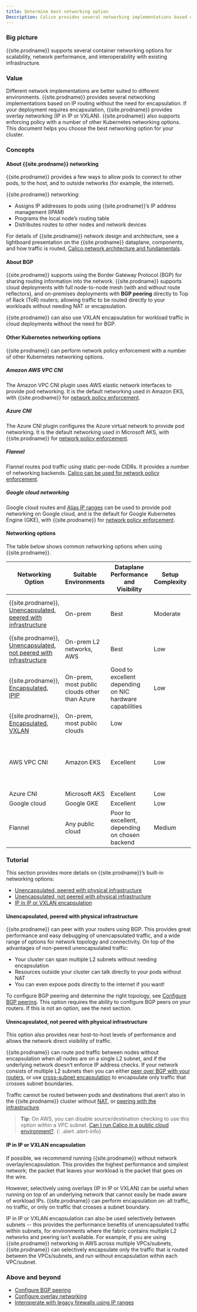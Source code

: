 ```yaml
---
title: Determine best networking option
Description: Calico provides several networking implementations based on IP routing without the need for encapsulation. But encapsulation is supported when you need it.
---
```


### Big picture

{{site.prodname}} supports several container networking options for scalability, network performance, and interoperability with existing infrastructure. 

### Value

Different network implementations are better suited to different environments. {{site.prodname}} provides several networking implementations based on IP routing without the need for encapsulation. If your deployment requires encapsulation, {{site.prodname}} provides overlay networking (IP in IP or VXLAN). {{site.prodname}} also supports enforcing policy with a number of other Kubernetes networking options. This document helps you choose the best networking option for your cluster.

### Concepts

#### About {{site.prodname}} networking

{{site.prodname}} provides a few ways to allow pods to connect to other pods, to the host, and to outside networks (for example, the internet). 

{{site.prodname}} networking:

- Assigns IP addresses to pods using {{site.prodname}}’s IP address management (IPAM)
- Programs the local node’s routing table
- Distributes routes to other nodes and network devices

For details of {{site.prodname}} network design and architecture, see a lightboard presentation on the {{site.prodname}} dataplane, components, and how traffic is routed, [Calico network architecture and fundamentals](https://www.tigera.io/video/tigera-calico-fundamentals).

#### About BGP

{{site.prodname}} supports using the Border Gateway Protocol (BGP) for sharing routing information into the network. {{site.prodname}} supports cloud deployments with full node-to-node mesh (with and without route reflectors), and on-premises deployments with **BGP peering** directly to Top of Rack (ToR) routers; allowing traffic to be routed directly to your workloads without needing NAT or encapsulation.

{{site.prodname}} can also use VXLAN encapsulation for workload traffic in cloud deployments without the need for BGP.

#### Other Kubernetes networking options

{{site.prodname}} can perform network policy enforcement with a number of other Kubernetes networking options.

##### Amazon AWS VPC CNI

The Amazon VPC CNI plugin uses AWS elastic network interfaces to provide pod networking. It is the default networking used in Amazon EKS, with {{site.prodname}} for [network policy enforcement]({{site.baseurl}}/{{page.version}}/security/calico-network-policy). 

##### Azure CNI

The Azure CNI plugin configures the Azure virtual network to provide pod networking. It is the default networking used in Microsoft AKS, with {{site.prodname}} for [network policy enforcement]({{site.baseurl}}/{{page.version}}/security/calico-network-policy).

##### Flannel

Flannel routes pod traffic using static per-node CIDRs. It provides a number of networking backends. [Calico can be used for network policy enforcement]({{site.baseurl}}/{{page.version}}/security/calico-network-policy).

##### Google cloud networking

Google cloud routes and [Alias IP ranges](https://cloud.google.com/vpc/docs/alias-ip) can be used to provide pod networking on Google cloud, and is the default for Google Kubernetes Engine (GKE), with {{site.prodname}} for [network policy enforcement]({{site.baseurl}}/{{page.version}}security/calico-network-policy).

#### Networking options 

The table below shows common networking options when using {{site.prodname}}.

| **Networking Option**                                        | **Suitable Environments**                    | **Dataplane Performance and Visibility**                 | **Setup Complexity** | **Notes**                                                    |
| ------------------------------------------------------------ | -------------------------------------------- | -------------------------------------------------------- | -------------------- | ------------------------------------------------------------ |
| {{site.prodname}}, [Unencapsulated, peered with infrastructure](#unencapsulated-peered-with-physical-infrastructure) | On-prem                                      | Best                                                     | Moderate             | Allows pods to be directly accessed from outside the cluster |
| {{site.prodname}}, [Unencapsulated, not peered with infrastructure](#unencapsulated-not-peered-with-infrastructure) | On-prem L2 networks, AWS                     | Best                                                     | Low                  | IP in IP or VXLAN can be added for cross-subnet traffic      |
| {{site.prodname}}, [Encapsulated, IPIP](#ip-in-ip-or-vxlan-encapsulation)   | On-prem, most public clouds other than Azure | Good to excellent depending on NIC hardware capabilities | Low                  |                                                              |
| {{site.prodname}}, [Encapsulated, VXLAN](#ip-in-ip-or-vxlan-encapsulation)  | On-prem, most public clouds                  | Low                                                      |                      |                                                              |
| AWS VPC CNI                                                  | Amazon EKS                                   | Excellent                                                | Low                  | Does not support full {{site.prodname}} IPAM feature set, limited to respective cloud provider. |
| Azure CNI                                                    | Microsoft AKS                                | Excellent                                                | Low                  |                                                              |
| Google cloud                                                 | Google GKE                                   | Excellent                                                | Low                  |                                                              |
| Flannel                                                      | Any public cloud                             | Poor to excellent, depending on chosen backend           | Medium               | Does not support full {{site.prodname}} IPAM feature set                |


### Tutorial

This section provides more details on {{site.prodname}}’s built-in networking options: 

- [Unencapsulated, peered with physical infrastructure](#unencapsulated-peered-with-physical-infrastructure)
- [Unencapsulated, not peered with physical infrastructure](#unencapsulated-not-peered-with-physical-infrastructure)
- [IP in IP or VXLAN encapsulation](#ip-in-ip-or-vxlan-encapsulation)

#### Unencapsulated, peered with physical infrastructure

{{site.prodname}} can peer with your routers using BGP. This provides great performance and easy debugging of unencapsulated traffic, and a wide range of options for network topology and connectivity. On top of the advantages of non-peered unencapsulated traffic:

- Your cluster can span multiple L2 subnets without needing encapsulation
- Resources outside your cluster can talk directly to your pods without NAT
- You can even expose pods directly to the internet if you want!

To configure BGP peering and determine the right topology, see [Configure BGP peering]({{site.baseurl}}/{{page.version}}/networking/bgp).  This option requires the ability to configure BGP peers on your routers.  If this is not an option, see the next section.

#### Unencapsulated, not peered with physical infrastructure

This option also provides near host-to-host levels of performance and allows the network direct visibility of traffic.

{{site.prodname}} can route pod traffic between nodes without encapsulation when all nodes are on a single L2 subnet, and if the underlying network doesn’t enforce IP address checks.  If your network consists of multiple L2 subnets then you can either [peer over BGP with your routers]({{site.baseurl}}/{{page.version}}/networking/bgp), or use [cross-subnet encapsulation](#ip-in-ip-or-vxlan-encapsulation) to encapsulate only traffic that crosses subnet boundaries.
  
Traffic cannot be routed between pods and destinations that aren’t also in the {{site.prodname}} cluster without [NAT](new-how-to), or [peering with the infrastructure](#unencapsulated-peered-with-physical-infrastructure).

> **Tip**: On AWS, you can disable source/destination checking to use this option within a VPC subnet. [Can I run Calico in a public cloud environment?](https://docs.projectcalico.org/master/reference/faq#can-i-run-calico-in-a-public-cloud-environment).
{: .alert .alert-info}

#### IP in IP or VXLAN encapsulation

If possible, we recommend running {{site.prodname}} without network overlay/encapsulation. This provides the highest performance and simplest network; the packet that leaves your workload is the packet that goes on the wire.

However, selectively using overlays (IP in IP or VXLAN) can be useful when running on top of an underlying network that cannot easily be made aware of workload IPs. {{site.prodname}} can perform encapsulation on: all traffic, no traffic, or only on traffic that crosses a subnet boundary. 

IP in IP or VXLAN encapsulation can also be used selectively between subnets -- this provides the performance benefits of unencapsulated traffic within subnets, for environments where the fabric contains multiple L2 networks and peering isn’t available. For example, if you are using {{site.prodname}} networking in AWS across multiple VPCs/subnets, {{site.prodname}} can selectively encapsulate only the traffic that is routed between the VPCs/subnets, and run without encapsulation within each VPC/subnet. 

### Above and beyond

- [Configure BGP peering]({{site.baseurl}}/{{page.version}}/networking/bgp)
- [Configure overlay networking]({{site.baseurl}}/{{page.version}}/networking/configure-overlay)
- [Interoperate with legacy firewalls using IP ranges]({{site.baseurl}}/{{page.version}}/networking/legacy-firewalls)
